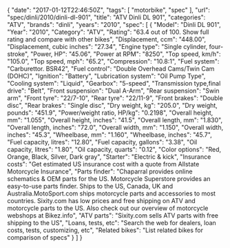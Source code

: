 {
    "date": "2017-01-12T22:46:50Z",
    "tags": [
        "motorbike",
        "spec"
    ],
    "url": "spec\/dinli\/2010\/dinli-dl-901",
    "title": "ATV Dinli DL 901",
    "categories": "ATV",
    "brands": "dinli",
    "years": "2010",
    "spec": [
        {
            "Model": "Dinli DL 901",
            "Year": "2010",
            "Category": "ATV",
            "Rating": "63.4 out of 100. Show full rating and compare with other bikes",
            "Displacement, ccm": "448.00",
            "Displacement, cubic inches": "27.34",
            "Engine type": "Single cylinder, four-stroke",
            "Power, HP": "45.06",
            "Power at RPM": "8250",
            "Top speed, km\/h": "105.0",
            "Top speed, mph": "65.2",
            "Compression": "10.8:1",
            "Fuel system": "Carburettor. BSR42",
            "Fuel control": "Double Overhead Cams\/Twin Cam (DOHC)",
            "Ignition": "Battery",
            "Lubrication system": "Oil Pump Type",
            "Cooling system": "Liquid",
            "Gearbox": "5-speed",
            "Transmission type,final drive": "Belt",
            "Front suspension": "Dual A-Arm",
            "Rear suspension": "Swin arm",
            "Front tyre": "22\/7-10",
            "Rear tyre": "22\/11-9",
            "Front brakes": "Double disc",
            "Rear brakes": "Single disc",
            "Dry weight, kg": "205.0",
            "Dry weight, pounds": "451.9",
            "Power\/weight ratio, HP\/kg": "0.2198",
            "Overall height, mm": "1.055",
            "Overall height, inches": "41.5",
            "Overall length, mm": "1.830",
            "Overall length, inches": "72.0",
            "Overall width, mm": "1.150",
            "Overall width, inches": "45.3",
            "Wheelbase, mm": "1.160",
            "Wheelbase, inches": "45.7",
            "Fuel capacity, litres": "12.80",
            "Fuel capacity, gallons": "3.38",
            "Oil capacity, litres": "1.80",
            "Oil capacity, quarts": "0.12",
            "Color options": "Red, Orange, Black, Silver, Dark gray",
            "Starter": "Electric & kick",
            "Insurance costs": "Get estimated US insurance cost with a quote from Allstate Motorcycle Insurance",
            "Parts finder": "Chaparral provides online schematics & OEM parts for the US.   Motorcycle Superstore provides an easy-to-use parts finder. Ships to the US, Canada, UK and Australia.MotoSport.com ships motorcycle parts and accessories to most countries.    Sixity.com has low prices and free shipping on ATV and motorcycle parts to the US. Also check out our overview of motorcycle webshops at Bikez.info",
            "ATV parts": "Sixity.com sells ATV parts with free shipping to the US",
            "Loans, tests, etc": "Search the web for dealers, loan costs, tests, customizing, etc",
            "Related bikes": "List related bikes for comparison of specs"
        }
    ]
}